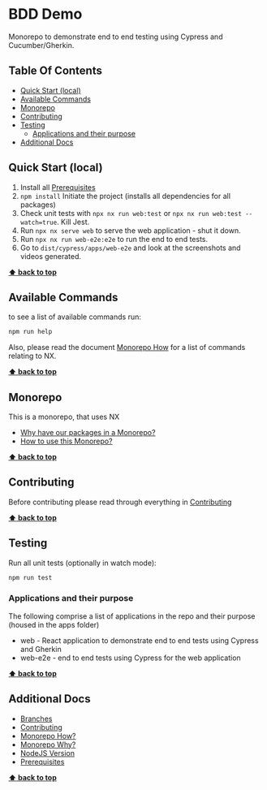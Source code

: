 # BDD Demo <!-- omit in toc -->

Monorepo to demonstrate end to end testing using Cypress and Cucumber/Gherkin.

## Table Of Contents<!-- omit in toc -->

- [Quick Start (local)](#quick-start-local)
- [Available Commands](#available-commands)
- [Monorepo](#monorepo)
- [Contributing](#contributing)
- [Testing](#testing)
  - [Applications and their purpose](#applications-and-their-purpose)
- [Additional Docs](#additional-docs)

## Quick Start (local)

1. Install all [Prerequisites](docs/prerequisites.md)
2. `npm install` Initiate the project (installs all dependencies for all packages)
3. Check unit tests with `npx nx run web:test` or `npx nx run web:test --watch=true`. Kill Jest.
4. Run `npx nx serve web` to serve the web application - shut it down.
5. Run `npx nx run web-e2e:e2e` to run the end to end tests.
6. Go to `dist/cypress/apps/web-e2e` and look at the screenshots and videos generated.

**[⬆ back to top](#table-of-contents)**

## Available Commands

to see a list of available commands run:

```bash
npm run help
```

Also, please read the document [Monorepo How](docs/monorepo-how.md) for a list of commands relating to NX.

**[⬆ back to top](#table-of-contents)**

## Monorepo

This is a monorepo, that uses NX

- [Why have our packages in a Monorepo?](docs/monorepo-why.md)
- [How to use this Monorepo?](docs/monorepo-how.md)

**[⬆ back to top](#table-of-contents)**

## Contributing

Before contributing please read through everything in [Contributing](docs/contributing.md)

**[⬆ back to top](#table-of-contents)**

## Testing

Run all unit tests (optionally in watch mode):

```bash
npm run test
```

### Applications and their purpose

The following comprise a list of applications in the repo and their purpose (housed in the apps folder)

- web - React application to demonstrate end to end tests using Cypress and Gherkin
- web-e2e - end to end tests using Cypress for the web application

**[⬆ back to top](#table-of-contents)**

## Additional Docs

- [Branches](docs/branches.md)
- [Contributing](docs/contributing.md)
- [Monorepo How?](docs/monorepo-how.md)
- [Monorepo Why?](docs/monorepo-why.md)
- [NodeJS Version](docs/node-version.md)
- [Prerequisites](docs/prerequisites.md)

**[⬆ back to top](#table-of-contents)**
